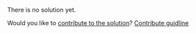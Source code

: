 
There is no solution yet.

Would you like to [contribute to the solution](https://github.com/BFEdev/BFE.dev-solutions/blob/main/question/debug-blank-screen_en.md)? [Contribute guidline](https://github.com/BFEdev/BFE.dev-solutions#how-to-contribute)
